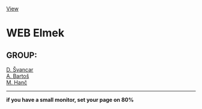 
[View](https://Ejdmmm.github.io/elmek-web-rozpracovany/)
<h1>WEB Elmek</h1>
<h2>GROUP:</h2>
<a href="https://github.com/deesdav">D. Švancar</a> <br>
<a href="https://github.com/Ejdmmm">A. Bartoš</a> <br>
<a href="https://github.com/Mirecek2011CZ">M. Hanč</a> <br>
<hr>
<div><b>if you have a small monitor, set your page on 80%</b></div>



